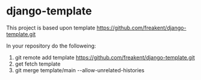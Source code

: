# django-template

This project is based upon template https://github.com/freakent/django-template.git


In your repository do the followeing:

1. git remote add template https://github.com/freakent/django-template.git
2. get fetch template
3. git merge template/main --allow-unrelated-histories